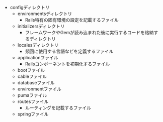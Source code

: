 - configディレクトリ
    - environmentsディレクトリ
        - Rails特有の固有環境の設定を記載するファイル
    - initializersディレクトリ
        - フレームワークやGemが読み込まれた後に実行するコードを格納するディレクトリ
    - localesディレクトリ
        - 頻回に使用する言語などを定義するファイル
    - applicationファイル
        - Railsコンポーネントを初期化するファイル
    - bootファイル
    - cableファイル
    - databaseファイル
    - environmentファイル
    - pumaファイル
    - routesファイル
        - ルーティングを記載するファイル
    - springファイル